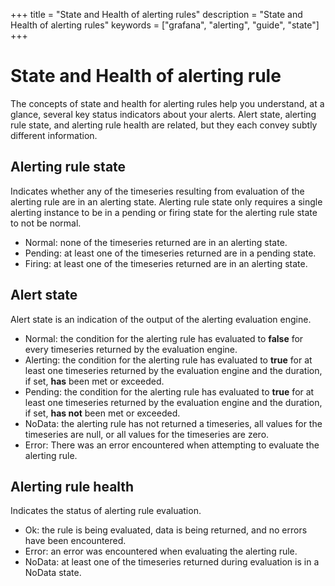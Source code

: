 +++
title = "State and Health of alerting rules"
description = "State and Health of alerting rules"
keywords = ["grafana", "alerting", "guide", "state"]
+++

# State and Health of alerting rule

The concepts of state and health for alerting rules help you understand, at a glance, several key status indicators about your alerts. Alert state, alerting rule state, and alerting rule health are related, but they each convey subtly different information.

## Alerting rule state
Indicates whether any of the timeseries resulting from evaluation of the alerting rule are in an alerting state. Alerting rule state only requires a single alerting instance to be in a pending or firing state for the alerting rule state to not be normal.
- Normal: none of the timeseries returned are in an alerting state.
- Pending: at least one of the timeseries returned are in a pending state.
- Firing: at least one of the timeseries returned are in an alerting state.

## Alert state
Alert state is an indication of the output of the alerting evaluation engine.
- Normal: the condition for the alerting rule has evaluated to **false** for every timeseries returned by the evaluation engine.
- Alerting: the condition for the alerting rule has evaluated to **true** for at least one timeseries returned by the evaluation engine and the duration, if set, **has** been met or exceeded.
- Pending: the condition for the alerting rule has evaluated to **true** for at least one timeseries returned by the evaluation engine and the duration, if set, **has not** been met or exceeded.
- NoData: the alerting rule has not returned a timeseries, all values for the timeseries are null, or all values for the timeseries are zero.
- Error: There was an error encountered when attempting to evaluate the alerting rule.

## Alerting rule health
Indicates the status of alerting rule evaluation.
- Ok: the rule is being evaluated, data is being returned, and no errors have been encountered.
- Error: an error was encountered when evaluating the alerting rule.
- NoData: at least one of the timeseries returned during evaluation is in a NoData state.
